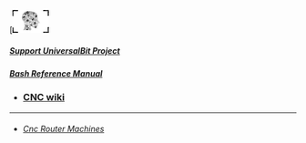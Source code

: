 [![Alt text](https://github.com/universalbit-dev/universalbit-dev/blob/main/docs/assets/images/small_logo.png)

##### [Support UniversalBit Project](https://github.com/universalbit-dev/universalbit-dev/tree/main/support)
##### [Bash Reference Manual](https://www.gnu.org/software/bash/manual/html_node/index.html)


* ### [CNC wiki](https://en.wikipedia.org/wiki/CNC_router)
---

* ###### [Cnc Router Machines](https://universalbit-dev.github.io/cnc-router-machines/)
